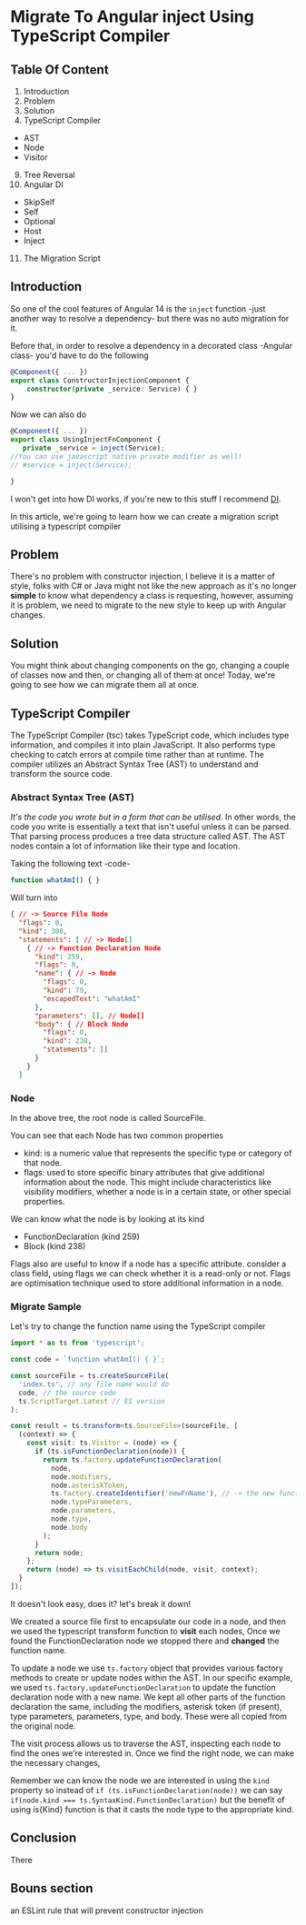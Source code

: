 # Migrate To Angular inject Using TypeScript Compiler

## Table Of Content
1. Introduction
2. Problem
3. Solution
4. TypeScript Compiler
  - AST
  - Node
  - Visitor
9. Tree Reversal
10. Angular DI
   - SkipSelf
   - Self
   - Optional
   - Host
   - Inject
11. The Migration Script

## Introduction
So one of the cool features of Angular 14 is the `inject` function -just another way to resolve a dependency- but there was no auto migration for it.

Before that, in order to resolve a dependency in a decorated class -Angular class- you'd have to do the following

``` ts
@Component({ ... })
export class ConstructorInjectionComponent {
    constructor(private _service: Service) { }
}
```

Now we can also do
``` ts
@Component({ ... })
export class UsingInjectFnComponent {
   private _service = inject(Service);
//You can use javascript native private modifier as well!
// #service = inject(Service);

}
```

I won't get into how DI works, if you're new to this stuff I recommend [DI](https://angular.io/guide/dependency-injection-overview).

In this article, we're going to learn how we can create a migration script utilising a typescript compiler

## Problem
There's no problem with constructor injection, I believe it is a matter of style, folks with C# or Java might not like the new approach as it's no longer **simple** to know what dependency a class is requesting, however, assuming it is problem, we need to migrate to the new style to keep up with Angular changes.

## Solution
You might think about changing components on the go, changing a couple of classes now and then, or changing all of them at once! Today, we're going to see how we can migrate them all at once.

## TypeScript Compiler

The TypeScript Compiler (tsc) takes TypeScript code, which includes type information, and compiles it into plain JavaScript. It also performs type checking to catch errors at compile time rather than at runtime. The compiler utilizes an Abstract Syntax Tree (AST) to understand and transform the source code.

### Abstract Syntax Tree (AST)
_It's the code you wrote but in a form that can be utilised._ In other words, the code you write is essentially a text that isn't useful unless it can be parsed. That parsing process produces a tree data structure called AST. The AST nodes contain a lot of information like their type and location.


Taking the following text -code-
```ts
function whatAmI() { }
```

Will turn into 

```json
{ // -> Source File Node
  "flags": 0,
  "kind": 308,
  "statements": [ // -> Node[]
    { // -> Function Declaration Node
      "kind": 259,
      "flags": 0,
      "name": { // -> Node
        "flags": 0,
        "kind": 79,
        "escapedText": "whatAmI"
      },
      "parameters": [], // Node[]
      "body": { // Block Node
        "flags": 0,
        "kind": 238,
        "statements": []
      }
    }
  ]
```

### Node

In the above tree, the root node is called SourceFile.

You can see that each Node has two common properties
- kind: is a numeric value that represents the specific type or category of that node.
- flags: used to store specific binary attributes that give additional information about the node. This might include characteristics like visibility modifiers, whether a node is in a certain state, or other special properties.

We can know what the node is by looking at its kind
- FunctionDeclaration (kind 259)
- Block (kind 238)

Flags also are useful to know if a node has a specific attribute. consider a class field, using flags we can check whether it is a read-only or not. Flags are optimisation technique used to store additional information in a node.

### Migrate Sample
Let's try to change the function name using the TypeScript compiler
```ts
import * as ts from 'typescript';

const code = `function whatAmI() { }`;

const sourceFile = ts.createSourceFile(
  'index.ts', // any file name would do
  code, // the source code 
  ts.ScriptTarget.Latest // ES version
);

const result = ts.transform<ts.SourceFile>(sourceFile, [
  (context) => {
    const visit: ts.Visitor = (node) => {
      if (ts.isFunctionDeclaration(node)) {
        return ts.factory.updateFunctionDeclaration(
          node,
          node.modifiers,
          node.asteriskToken,
          ts.factory.createIdentifier('newFnName'), // -> the new function name
          node.typeParameters,
          node.parameters,
          node.type,
          node.body
        );
      }
      return node;
    };
    return (node) => ts.visitEachChild(node, visit, context);
  }
]);
```

It doesn't look easy, does it? let's break it down!

We created a source file first to encapsulate our code in a node, and then we used the typescript transform function to **visit** each nodes, Once we found the FunctionDeclaration node we stopped there and **changed** the function name.

To update a node we use `ts.factory` object that provides various factory methods to create or update nodes within the AST. In our specific example, we used `ts.factory.updateFunctionDeclaration` to update the function declaration node with a new name. We kept all other parts of the function declaration the same, including the modifiers, asterisk token (if present), type parameters, parameters, type, and body. These were all copied from the original node.

The visit process allows us to traverse the AST, inspecting each node to find the ones we're interested in. Once we find the right node, we can make the necessary changes,

Remember we can know the node we are interested in using the `kind` property so instead of `if (ts.isFunctionDeclaration(node))` we can say `if(node.kind === ts.SyntaxKind.FunctionDeclaration)` but the benefit of using is{Kind} function is that it casts the node type to the appropriate kind.


## Conclusion
There 

## Bouns section
an ESLint rule that will prevent constructor injection
